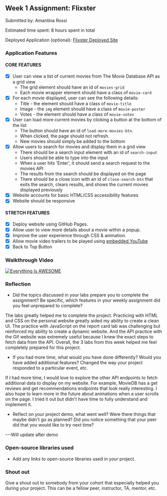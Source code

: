 ## Week 1 Assignment: Flixster

Submitted by: Amantina Rossi

Estimated time spent: 8 hours spent in total

Deployed Application (optional): [Flixster Deployed Site](https://amantinar.github.io/flixster_starter/)

### Application Features

#### CORE FEATURES

- [x] User can view a list of current movies from The Movie Database API as a grid view
  - The grid element should have an id of `movies-grid`
  - Each movie wrapper element should have a class of `movie-card`
- [x] For each movie displayed, user can see the following details:
  - Title - the element should have a class of `movie-title`
  - Image - the `img` element should have a class of `movie-poster`
  - Votes - the element should have a class of `movie-votes`
- [x] User can load more current movies by clicking a button at the bottom of the list
  - The button should have an id of `load-more-movies-btn`.
  - When clicked, the page should not refresh.
  - New movies should simply be added to the bottom
- [x] Allow users to search for movies and display them in a grid view
  - There should be a search input element with an id of `search-input`
  - Users should be able to type into the input
  - When a user hits 'Enter', it should send a search request to the movies API
  - The results from the search should be displayed on the page
  - There should be a close icon with an id of `close-search-btn` that exits the search, clears results, and shows the current movies displayed previously
- [x] Website accounts for basic HTML/CSS accessibility features
- [x] Website should be responsive

#### STRETCH FEATURES

- [x] Deploy website using GitHub Pages. 
- [x] Allow user to view more details about a movie within a popup.
- [x] Improve the user experience through CSS & animation.
- [x] Allow movie video trailers to be played using [embedded YouTube](https://support.google.com/youtube/answer/171780?hl=en)
- [x] Back to Top Button

### Walkthrough Video
[![Everything Is AWESOME](https://img.youtube.com/vi/StTqXEQ2l-Y/0.jpg)](https://www.youtube.com/watch?v=StTqXEQ2l-Y "Everything Is AWESOME")

### Reflection

* Did the topics discussed in your labs prepare you to complete the assignment? Be specific, which features in your weekly assignment did you feel unprepared to complete?

The labs greatly helped me to complete the project. Practicing with HTML and CSS on the personal website greatly aided my ability to create a clean UI. The practice with JavaScript on the report card lab was challenging but reinforced my ability to create a dynamic website. And the API practice with the Gif website was extremely useful because I knew the exact steps to fetch data from the API. Overall, the 3 labs from this week helped me feel completely prepared for this project. 

* If you had more time, what would you have done differently? Would you have added additional features? Changed the way your project responded to a particular event, etc.
  
If I had more time, I would love to explore the other API endpoints to fetch additional data to display on my website. For example, MovieDB has a get reviews and get recommendations endpoints that look really interesting. I also hope to learn more in the future about animations when a user scrolls on the page. I tried it out but didn't have time to fully understand and implement it. 

* Reflect on your project demo, what went well? Were there things that maybe didn't go as planned? Did you notice something that your peer did that you would like to try next time?

---Will update after demo

### Open-source libraries used

- Add any links to open-source libraries used in your project.

### Shout out

Give a shout out to somebody from your cohort that especially helped you during your project. This can be a fellow peer, instructor, TA, mentor, etc.
